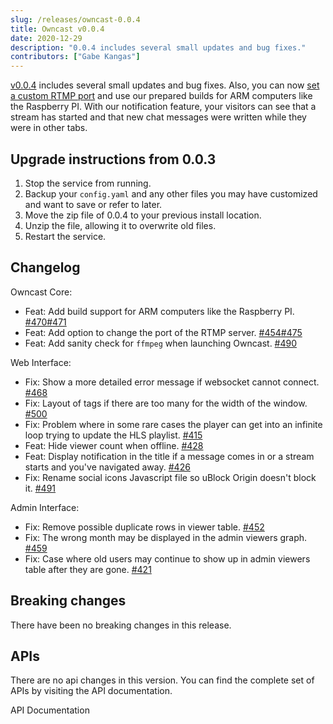 ```yaml
---
slug: /releases/owncast-0.0.4
title: Owncast v0.0.4
date: 2020-12-29
description: "0.0.4 includes several small updates and bug fixes."
contributors: ["Gabe Kangas"]
---
```


[v0.0.4](https://github.com/owncast/owncast/milestone/7?closed=1) includes several small updates and bug fixes. 
Also, you can now [set a custom RTMP port](/docs/configuration/#custom-ports) and use our prepared builds for ARM computers like the Raspberry PI.
With our notification feature, your visitors can see that a stream has started and that new chat messages were written while they were in other tabs.

## Upgrade instructions from 0.0.3

1. Stop the service from running.
1. Backup your `config.yaml` and any other files you may have customized and want to save or refer to later.
1. Move the zip file of 0.0.4 to your previous install location.
1. Unzip the file, allowing it to overwrite old files.
1. Restart the service.


## Changelog

Owncast Core:
* Feat: Add build support for ARM computers like the Raspberry PI. [#470](https://github.com/owncast/owncast/issues/470)[#471](https://github.com/owncast/owncast/issues/471)
* Feat: Add option to change the port of the RTMP server. [#454](https://github.com/owncast/owncast/issues/454)[#475](https://github.com/owncast/owncast/issues/475)
* Feat: Add sanity check for `ffmpeg` when launching Owncast. [#490](https://github.com/owncast/owncast/issues/490)

Web Interface:
* Fix: Show a more detailed error message if websocket cannot connect. [#468](https://github.com/owncast/owncast/issues/468)
* Fix: Layout of tags if there are too many for the width of the window. [#500](https://github.com/owncast/owncast/issues/500)
* Fix: Problem where in some rare cases the player can get into an infinite loop trying to update the HLS playlist. [#415](https://github.com/owncast/owncast/issues/415)
* Feat: Hide viewer count when offline. [#428](https://github.com/owncast/owncast/issues/428)
* Feat: Display notification in the title if a message comes in or a stream starts and you've navigated away. [#426](https://github.com/owncast/owncast/issues/426)
* Fix: Rename social icons Javascript file so uBlock Origin doesn't block it. [#491](https://github.com/owncast/owncast/issues/491)

Admin Interface:
* Fix: Remove possible duplicate rows in viewer table. [#452](https://github.com/owncast/owncast/issues/452)
* Fix: The wrong month may be displayed in the admin viewers graph. [#459](https://github.com/owncast/owncast/issues/459)
* Fix: Case where old users may continue to show up in admin viewers table after they are gone. [#421](https://github.com/owncast/owncast/issues/421)

## Breaking changes

There have been no breaking changes in this release.


## APIs

There are no api changes in this version. You can find the complete set of APIs by visiting the API documentation.

API Documentation
